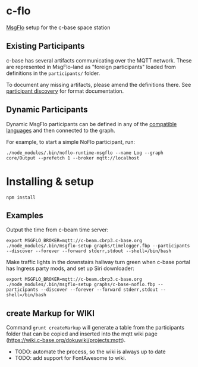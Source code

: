 # c-flo

[MsgFlo](https://github.com/msgflo/msgflo#readme) setup for the c-base space station

## Existing Participants

c-base has several artifacts communicating over the MQTT network. These are represented in MsgFlo-land as "foreign participants" loaded from definitions in the `participants/` folder.

To document any missing artifacts, please amend the definitions there. See [participant discovery](https://github.com/msgflo/msgflo#participant-discovery) for format documentation.

## Dynamic Participants

Dynamic MsgFlo participants can be defined in any of the [compatible languages](https://github.com/msgflo) and then connected to the graph.

For example, to start a simple NoFlo participant, run:

```
./node_modules/.bin/noflo-runtime-msgflo --name Log --graph core/Output --prefetch 1 --broker mqtt://localhost
```

# Installing & setup

    npm install

## Examples

Output the time from c-beam time server:

    export MSGFLO_BROKER=mqtt://c-beam.cbrp3.c-base.org
    ./node_modules/.bin/msgflo-setup graphs/timelogger.fbp --participants --discover --forever --forward stderr,stdout --shell=/bin/bash

Make traffic lights in the downstairs hallway turn green when c-base portal has Ingress party mods, and set up Siri downloader:

    export MSGFLO_BROKER=mqtt://c-beam.cbrp3.c-base.org
    ./node_modules/.bin/msgflo-setup graphs/c-base-noflo.fbp --participants --discover --forever --forward stderr,stdout --shell=/bin/bash

## create Markup for WIKI

Command  `grunt createMarkup` will generate a table from the participants folder that can be copied and inserted into the mqtt wiki page (https://wiki.c-base.org/dokuwiki/projects:mqtt).

* TODO: automate the process, so the wiki is always up to date
* TODO: add support for FontAwesome to wiki.
